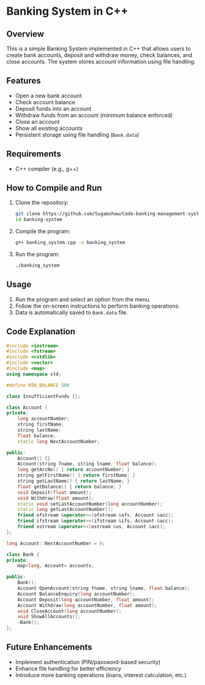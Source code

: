 # Banking System in C++

## Overview
This is a simple Banking System implemented in C++ that allows users to create bank accounts, deposit and withdraw money, check balances, and close accounts. The system stores account information using file handling.

## Features
- Open a new bank account
- Check account balance
- Deposit funds into an account
- Withdraw funds from an account (minimum balance enforced)
- Close an account
- Show all existing accounts
- Persistent storage using file handling (`Bank.data`)

## Requirements
- C++ compiler (e.g., g++)

## How to Compile and Run
1. Clone the repository:
   ```bash
   git clone https://github.com/Sugamshaw/Code-banking-management-system.git
   cd banking-system
   ```
2. Compile the program:
   ```bash
   g++ banking_system.cpp -o banking_system
   ```
3. Run the program:
   ```bash
   ./banking_system
   ```

## Usage
1. Run the program and select an option from the menu.
2. Follow the on-screen instructions to perform banking operations.
3. Data is automatically saved to `Bank.data` file.

## Code Explanation
```cpp
#include <iostream>
#include <fstream>
#include <cstdlib>
#include <vector>
#include <map>
using namespace std;

#define MIN_BALANCE 500

class InsufficientFunds {};

class Account {
private:
    long accountNumber;
    string firstName;
    string lastName;
    float balance;
    static long NextAccountNumber;

public:
    Account() {}
    Account(string fname, string lname, float balance);
    long getAccNo() { return accountNumber; }
    string getFirstName() { return firstName; }
    string getLastName() { return lastName; }
    float getBalance() { return balance; }
    void Deposit(float amount);
    void Withdraw(float amount);
    static void setLastAccountNumber(long accountNumber);
    static long getLastAccountNumber();
    friend ofstream &operator<<(ofstream &ofs, Account &acc);
    friend ifstream &operator>>(ifstream &ifs, Account &acc);
    friend ostream &operator<<(ostream &os, Account &acc);
};

long Account::NextAccountNumber = 0;

class Bank {
private:
    map<long, Account> accounts;

public:
    Bank();
    Account OpenAccount(string fname, string lname, float balance);
    Account BalanceEnquiry(long accountNumber);
    Account Deposit(long accountNumber, float amount);
    Account Withdraw(long accountNumber, float amount);
    void CloseAccount(long accountNumber);
    void ShowAllAccounts();
    ~Bank();
};
``` 

## Future Enhancements
- Implement authentication (PIN/password-based security)
- Enhance file handling for better efficiency
- Introduce more banking operations (loans, interest calculation, etc.)

